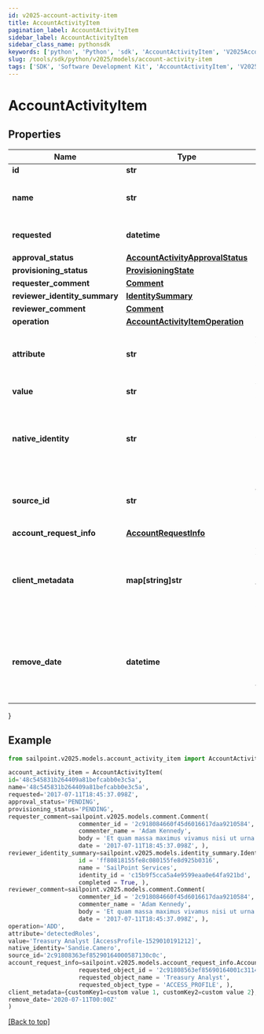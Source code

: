 ```yaml
---
id: v2025-account-activity-item
title: AccountActivityItem
pagination_label: AccountActivityItem
sidebar_label: AccountActivityItem
sidebar_class_name: pythonsdk
keywords: ['python', 'Python', 'sdk', 'AccountActivityItem', 'V2025AccountActivityItem'] 
slug: /tools/sdk/python/v2025/models/account-activity-item
tags: ['SDK', 'Software Development Kit', 'AccountActivityItem', 'V2025AccountActivityItem']
---
```


# AccountActivityItem


## Properties

Name | Type | Description | Notes
------------ | ------------- | ------------- | -------------
**id** | **str** | Item id | [optional] 
**name** | **str** | Human-readable display name of item | [optional] 
**requested** | **datetime** | Date and time item was requested | [optional] 
**approval_status** | [**AccountActivityApprovalStatus**](account-activity-approval-status) |  | [optional] 
**provisioning_status** | [**ProvisioningState**](provisioning-state) |  | [optional] 
**requester_comment** | [**Comment**](comment) |  | [optional] 
**reviewer_identity_summary** | [**IdentitySummary**](identity-summary) |  | [optional] 
**reviewer_comment** | [**Comment**](comment) |  | [optional] 
**operation** | [**AccountActivityItemOperation**](account-activity-item-operation) |  | [optional] 
**attribute** | **str** | Attribute to which account activity applies | [optional] 
**value** | **str** | Value of attribute | [optional] 
**native_identity** | **str** | Native identity in the target system to which the account activity applies | [optional] 
**source_id** | **str** | Id of Source to which account activity applies | [optional] 
**account_request_info** | [**AccountRequestInfo**](account-request-info) |  | [optional] 
**client_metadata** | **map[string]str** | Arbitrary key-value pairs, if any were included in the corresponding access request item | [optional] 
**remove_date** | **datetime** | The date the role or access profile or entitlement is no longer assigned to the specified identity. | [optional] 
}

## Example

```python
from sailpoint.v2025.models.account_activity_item import AccountActivityItem

account_activity_item = AccountActivityItem(
id='48c545831b264409a81befcabb0e3c5a',
name='48c545831b264409a81befcabb0e3c5a',
requested='2017-07-11T18:45:37.098Z',
approval_status='PENDING',
provisioning_status='PENDING',
requester_comment=sailpoint.v2025.models.comment.Comment(
                    commenter_id = '2c918084660f45d6016617daa9210584', 
                    commenter_name = 'Adam Kennedy', 
                    body = 'Et quam massa maximus vivamus nisi ut urna tincidunt metus elementum erat.', 
                    date = '2017-07-11T18:45:37.098Z', ),
reviewer_identity_summary=sailpoint.v2025.models.identity_summary.Identity Summary(
                    id = 'ff80818155fe8c080155fe8d925b0316', 
                    name = 'SailPoint Services', 
                    identity_id = 'c15b9f5cca5a4e9599eaa0e64fa921bd', 
                    completed = True, ),
reviewer_comment=sailpoint.v2025.models.comment.Comment(
                    commenter_id = '2c918084660f45d6016617daa9210584', 
                    commenter_name = 'Adam Kennedy', 
                    body = 'Et quam massa maximus vivamus nisi ut urna tincidunt metus elementum erat.', 
                    date = '2017-07-11T18:45:37.098Z', ),
operation='ADD',
attribute='detectedRoles',
value='Treasury Analyst [AccessProfile-1529010191212]',
native_identity='Sandie.Camero',
source_id='2c91808363ef85290164000587130c0c',
account_request_info=sailpoint.v2025.models.account_request_info.Account Request Info(
                    requested_object_id = '2c91808563ef85690164001c31140c0c', 
                    requested_object_name = 'Treasury Analyst', 
                    requested_object_type = 'ACCESS_PROFILE', ),
client_metadata={customKey1=custom value 1, customKey2=custom value 2},
remove_date='2020-07-11T00:00Z'
)

```
[[Back to top]](#) 

